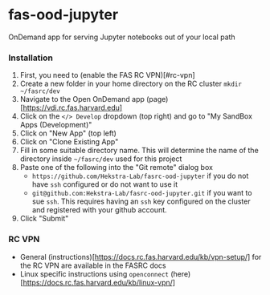 # fas-ood-jupyter
OnDemand app for serving Jupyter notebooks out of your local path 

### Installation
 1) First, you need to (enable the FAS RC VPN)[#rc-vpn]
 2) Create a new folder in your home directory on the RC cluster
    `mkdir ~/fasrc/dev`
 3) Navigate to the Open OnDemand app (page)[https://vdi.rc.fas.harvard.edu]
 4) Click on the `</> Develop` dropdown (top right) and go to "My SandBox Apps (Development)"
 5) Click on "New App" (top left)
 6) Click on "Clone Existing App"
 7) Fill in some suitable directory name. This will determine the name of the directory inside `~/fasrc/dev` used for this project
 8) Paste one of the following into the "Git remote" dialog box
    - `https://github.com/Hekstra-Lab/fasrc-ood-jupyter` if you do not have `ssh` configured or do not want to use it
    - `git@github.com:Hekstra-Lab/fasrc-ood-jupyter.git` if you want to sue `ssh`. This requires having an `ssh` key configured on the cluster and registered with your github account.
 9) Click "Submit"

### RC VPN
 - General (instructions)[https://docs.rc.fas.harvard.edu/kb/vpn-setup/] for the RC VPN are available in the FASRC docs
 - Linux specific instructions using `openconnect` (here)[https://docs.rc.fas.harvard.edu/kb/linux-vpn/]

